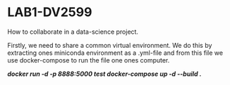 # LAB1-DV2599

How to collaborate in a data-science project.

Firstly, we need to share a common virtual environment. We do this by extracting ones miniconda environment as a .yml-file and from this file we use docker-compose to run the file one ones computer.

***docker run -d -p 8888:5000 test docker-compose up -d --build .***
